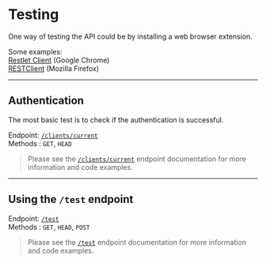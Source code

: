 # Testing

One way of testing the API could be by installing a web browser extension.  

Some examples:  
[Restlet Client](https://chrome.google.com/webstore/detail/restlet-client-rest-api-t/aejoelaoggembcahagimdiliamlcdmfm  ) (Google Chrome)  
[RESTClient](https://addons.mozilla.org/en-US/firefox/addon/restclient/) (Mozilla Firefox)

---
## Authentication

The most basic test is to check if the authentication is successful.

Endpoint: [`/clients/current`](/docs/Endpoints/Clients/Current.md)  
Methods : `GET`, `HEAD`

> Please see the [`/clients/current`](/docs/Endpoints/Clients/Current.md) endpoint documentation for more information and code examples.

---
## Using the `/test` endpoint
Endpoint: [`/test`](/docs/Endpoints/Test.md)  
Methods : `GET`, `HEAD`, `POST`
> Please see the [`/test`](/docs/Endpoints/Test.md) endpoint documentation for more information and code examples.
